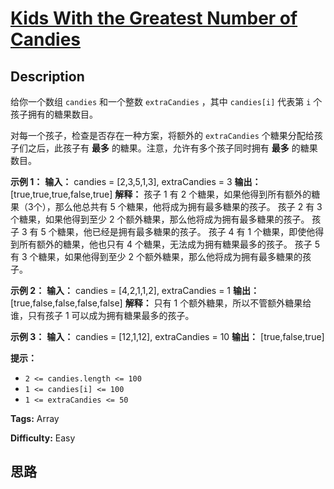 # [Kids With the Greatest Number of Candies][title]

## Description

给你一个数组 `candies` 和一个整数 `extraCandies` ，其中 `candies[i]` 代表第 `i` 个孩子拥有的糖果数目。

对每一个孩子，检查是否存在一种方案，将额外的 `extraCandies` 个糖果分配给孩子们之后，此孩子有 **最多**
的糖果。注意，允许有多个孩子同时拥有 **最多**  的糖果数目。



**示例 1：**
            **输入：** candies = [2,3,5,1,3], extraCandies = 3    **输出：** [true,true,true,false,true]     **解释：**    孩子 1 有 2 个糖果，如果他得到所有额外的糖果（3个），那么他总共有 5 个糖果，他将成为拥有最多糖果的孩子。    孩子 2 有 3 个糖果，如果他得到至少 2 个额外糖果，那么他将成为拥有最多糖果的孩子。    孩子 3 有 5 个糖果，他已经是拥有最多糖果的孩子。    孩子 4 有 1 个糖果，即使他得到所有额外的糖果，他也只有 4 个糖果，无法成为拥有糖果最多的孩子。    孩子 5 有 3 个糖果，如果他得到至少 2 个额外糖果，那么他将成为拥有最多糖果的孩子。    

**示例 2：**
            **输入：** candies = [4,2,1,1,2], extraCandies = 1    **输出：** [true,false,false,false,false]     **解释：** 只有 1 个额外糖果，所以不管额外糖果给谁，只有孩子 1 可以成为拥有糖果最多的孩子。    

**示例 3：**
            **输入：** candies = [12,1,12], extraCandies = 10    **输出：** [true,false,true]    



**提示：**

  * `2 <= candies.length <= 100`
  * `1 <= candies[i] <= 100`
  * `1 <= extraCandies <= 50`


**Tags:** Array

**Difficulty:** Easy

## 思路

[title]: https://leetcode-cn.com/problems/kids-with-the-greatest-number-of-candies
